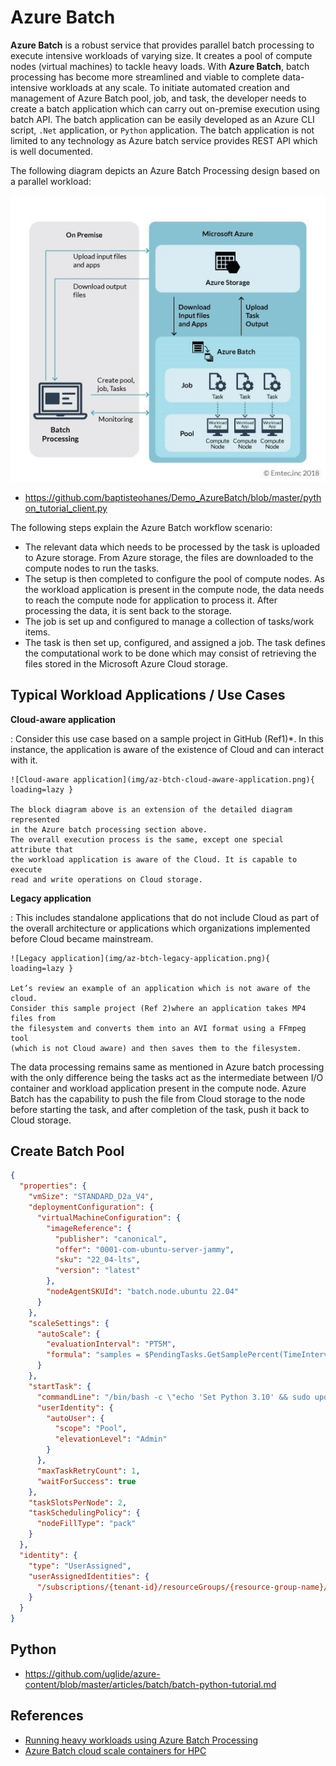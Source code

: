 # Azure Batch

**Azure Batch** is a robust service that provides parallel batch processing to
execute intensive workloads of varying size.
It creates a pool of compute nodes (virtual machines) to tackle heavy loads.
With **Azure Batch**, batch processing has become more streamlined and viable to
complete data-intensive workloads at any scale.
To initiate automated creation and management of Azure Batch pool, job, and task,
the developer needs to create a batch application which can carry out on-premise
execution using batch API.
The batch application can be easily developed as an Azure CLI script, `.Net` application,
or `Python` application. The batch application is not limited to any technology
as Azure batch service provides REST API which is well documented.

The following diagram depicts an Azure Batch Processing design based on a
parallel workload:

![Azure Batch Architecture](img/az-btch-architecture.png)

- https://github.com/baptisteohanes/Demo_AzureBatch/blob/master/python_tutorial_client.py

The following steps explain the Azure Batch workflow scenario:

- The relevant data which needs to be processed by the task is uploaded to Azure storage.
  From Azure storage, the files are downloaded to the compute nodes to run the tasks.
- The setup is then completed to configure the pool of compute nodes. As the
  workload application is present in the compute node, the data needs to reach
  the compute node for application to process it.
  After processing the data, it is sent back to the storage.
- The job is set up and configured to manage a collection of tasks/work items.
- The task is then set up, configured, and assigned a job. The task defines the
  computational work to be done which may consist of retrieving the files stored
  in the Microsoft Azure Cloud storage.

## Typical Workload Applications / Use Cases

**Cloud-aware application**

:   Consider this use case based on a sample project in GitHub (Ref1)*.
    In this instance, the application is aware of the existence of Cloud and
    can interact with it.

    ![Cloud-aware application](img/az-btch-cloud-aware-application.png){ loading=lazy }

    The block diagram above is an extension of the detailed diagram represented
    in the Azure batch processing section above.
    The overall execution process is the same, except one special attribute that
    the workload application is aware of the Cloud. It is capable to execute
    read and write operations on Cloud storage.


**Legacy application**

:   This includes standalone applications that do not include Cloud as part of
    the overall architecture or applications which organizations implemented
    before Cloud became mainstream.

    ![Legacy application](img/az-btch-legacy-application.png){ loading=lazy }

    Let’s review an example of an application which is not aware of the cloud.
    Consider this sample project (Ref 2)where an application takes MP4 files from
    the filesystem and converts them into an AVI format using a FFmpeg tool
    (which is not Cloud aware) and then saves them to the filesystem.

The data processing remains same as mentioned in Azure batch processing with
the only difference being the tasks act as the intermediate between I/O container
and workload application present in the compute node.
Azure Batch has the capability to push the file from Cloud storage to the node
before starting the task, and after completion of the task, push it back to
Cloud storage.

## Create Batch Pool

```json
{
  "properties": {
    "vmSize": "STANDARD_D2a_V4",
    "deploymentConfiguration": {
      "virtualMachineConfiguration": {
        "imageReference": {
          "publisher": "canonical",
          "offer": "0001-com-ubuntu-server-jammy",
          "sku": "22_04-lts",
          "version": "latest"
        },
        "nodeAgentSKUId": "batch.node.ubuntu 22.04"
      }
    },
    "scaleSettings": {
      "autoScale": {
        "evaluationInterval": "PT5M",
        "formula": "samples = $PendingTasks.GetSamplePercent(TimeInterval_Minute * 5);\r\ncappedPoolSize = 1;\r\nAvgActiveTask = samples< 70 ? max(0,$ActiveTasks.GetSample(1)) : avg($ActiveTasks.GetSample(1 * TimeInterval_Minute, 2 * TimeInterval_Minute));\r\nAvgRunningTask = samples< 70 ? max(0,$RunningTasks.GetSample(1)) : avg($RunningTasks.GetSample(1 * TimeInterval_Minute, 10 * TimeInterval_Minute));\r\n$TargetDedicatedNodes = 0;\r\nActiveTask = AvgActiveTask > 0 ? 1 : 0;\r\nRunningTask = AvgRunningTask > 0 ? 1 : 0;\r\n$TargetLowPriorityNodes = min(cappedPoolSize,max(ActiveTask,RunningTask));\r\n// Set node deallocation mode - keep nodes active only until tasks finish\r\n$NodeDeallocationOption = taskcompletion;"
      }
    },
    "startTask": {
      "commandLine": "/bin/bash -c \"echo 'Set Python 3.10' && sudo update-alternatives --set python3 /usr/bin/python3.10 || echo 'Skipped: Set Python 3.10' && echo '########## Add PPA Repository ##########' && sudo apt update && sudo add-apt-repository ppa:deadsnakes/ppa || echo 'Skipped: Add Repository' && echo '########## Install Python V3.8 ##########' && sudo apt -y install python3.8 || echo 'Skipped: Install Python 3.8' && sudo apt -y install python3.8-dev && sudo update-alternatives --install /usr/bin/python3 python3 /usr/bin/python3.8 2 && sudo update-alternatives --install /usr/bin/python3 python3 /usr/bin/python3.10 1 && sudo update-alternatives --set python3 /usr/bin/python3.8 && python3 --version && sudo apt -y install python3-pip && sudo apt -y install python3.8-distutils && python3 -m pip install --upgrade pip && echo '########## Setting Others Configuration ##########' && sudo curl https://packages.microsoft.com/keys/microsoft.asc | apt-key add - && sudo curl https://packages.microsoft.com/config/ubuntu/22.04/prod.list > /etc/apt/sources.list.d/mssql-release.list && sudo ACCEPT_EULA=Y apt install -y msodbcsql17 && sudo ACCEPT_EULA=Y apt install -y mssql-tools && echo 'export PATH=\\\"$PATH:/opt/mssql-tools/bin\\\"' >> ~/.bashrc && source ~/.bashrc && sudo apt -y install unixodbc-dev && echo '########## Start Install Python Library ##########' && pip3 install azure-core==1.17.0 && pip3 install azure-storage-blob==12.8.1 && pip3 install networkx==2.5 && pip3 install numpy==1.19.5 && pip3 install pandas==1.1.3 && pip3 install pyarrow==1.0.1 && pip3 install pyodbc==4.0.35 && pip3 install pythainlp==2.3.0 && pip3 install rapidfuzz==1.3.3 && pip3 install scikit-learn==0.24.1 && pip3 install scipy==1.6.0 && pip3 install torch==1.7.1 && pip3 install tqdm==4.58.0 && pip3 install azure-keyvault-secrets==4.3.0 && pip3 install azure-identity==1.6.1 && pip3 install cffi==1.14.6 && pip install azure-storage-file-datalake==12.4.0 && pip install duckdb==0.2.9 && pip install Office365-REST-Python-Client==2.3.8 && pip install openpyxl==3.0.9 && pip install xlsxwriter && pip install xlrd==1.2.0 && pip install pytz==2021.1\"",
      "userIdentity": {
        "autoUser": {
          "scope": "Pool",
          "elevationLevel": "Admin"
        }
      },
      "maxTaskRetryCount": 1,
      "waitForSuccess": true
    },
    "taskSlotsPerNode": 2,
    "taskSchedulingPolicy": {
      "nodeFillType": "pack"
    }
  },
  "identity": {
    "type": "UserAssigned",
    "userAssignedIdentities": {
      "/subscriptions/{tenant-id}/resourceGroups/{resource-group-name}/providers/Microsoft.ManagedIdentity/userAssignedIdentities/{managed-id-name}": {}
    }
  }
}
```

## Python

- https://github.com/uglide/azure-content/blob/master/articles/batch/batch-python-tutorial.md


## References

- [Running heavy workloads using Azure Batch Processing](https://www.bridgenext.com/blog/running-heavy-workloads-using-azure-batch-processing/)
- [Azure Batch cloud scale containers for HPC](https://www.youtube.com/watch?v=r5jxlwJQEPc)
